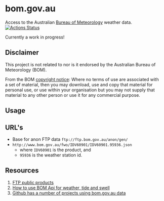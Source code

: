 # bom.gov.au
Access to the Australian [Bureau of Meteorology](https://bom.gov.au/) weather data.
[![Actions Status](https://github.com/tonyallan/weather-au/workflows/weather-au-build/badge.svg)](https://github.com/tonyallan/weather-au/actions)

Currently a work in progress!

## Disclaimer

This project is not related to nor is it endorsed by the Australian Bureau of Meteorology (BOM). 

From the BOM [copyright notice](http://reg.bom.gov.au/other/copyright.shtml): Where no terms of use are associated with a set of material, then you may download, use and copy that material for personal use, or use within your organisation but you may not supply that material to any other person or use it for any commercial purpose.

## Usage


## URL's

- Base for anon FTP data `ftp://ftp.bom.gov.au/anon/gen/`
- `http://www.bom.gov.au/fwo/IDV60901/IDV60901.95936.json`
  - where `IDV60901` is the product, and
  - `95936` is the weather station id.



## Resources

1. [FTP public products](http://www.bom.gov.au/catalogue/anon-ftp.shtml)
1. [How to use BOM Api for weather, tide and swell](https://stackoverflow.com/questions/39534018/how-to-use-bom-api-for-weather-tide-and-swell)
1. [Github has a number of projects using bom.gov.au data](https://github.com/search?q=bom.gov.au)

